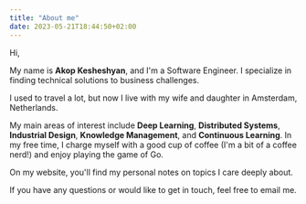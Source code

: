 ```yaml
---
title: "About me"
date: 2023-05-21T18:44:50+02:00
---
```


Hi,

My name is **Akop Kesheshyan**, and I'm a Software Engineer. I specialize in finding technical solutions to business challenges.

I used to travel a lot, but now I live with my wife and daughter in Amsterdam, Netherlands.

My main areas of interest include **Deep Learning**, **Distributed Systems**, **Industrial Design**, **Knowledge Management**, and **Continuous Learning**. In my free time, I charge myself with a good cup of coffee (I'm a bit of a coffee nerd!) and enjoy playing the game of Go.

On my website, you'll find my personal notes on topics I care deeply about.

If you have any questions or would like to get in touch, feel free to email me.
